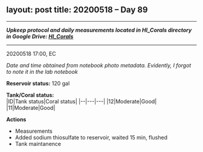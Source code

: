 layout: post
title: 20200518 – Day 89
---

---
***Upkeep protocol and daily measurements located in HI_Corals directory in Google Drive: [HI_Corals](https://drive.google.com/drive/u/1/folders/1Dxil5Lj1ynvuIuGDWx9_AyqkdplIcCZQ)***

---
20200518 17:00, EC

*Date and time obtained from notebook photo metadata. Evidently, I forgot to note it in the lab notebook*

**Reservoir status:** 120 gal

**Tank/Coral status:**  
|ID|Tank status|Coral status|
|--|---|---|
|12|Moderate|Good|
|11|Moderate|Good|

**Actions**  
- Measurements
- Added sodium thiosulfate to reservoir, waited 15 min, flushed
- Tank maintanence
